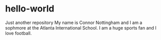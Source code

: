 # hello-world
Just another repository
My name is Connor Nottingham and I am a sophmore at the Atlanta International School. I am a huge sports fan and I love football. 
